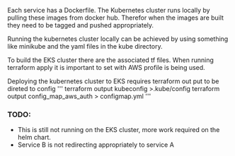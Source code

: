 Each service has a Dockerfile.  The Kubernetes cluster runs locally by pulling these images from docker hub. Therefor when the images are built they need to be tagged and pushed appropriately.

Running the kubernetes cluster locally can be achieved by using something like minikube and the yaml files in the kube directory. 

To build the EKS cluster there are the associated tf files.  When running terraform apply it is important to set with AWS profile is being used. 

Deploying the kubernetes cluster to EKS requires terraform out put to be direted to config
'''
terraform output kubeconfig >.kube/config
terraform output config_map_aws_auth > configmap.yml
'''

### TODO:

* This is still not running on the EKS cluster, more work required on the helm chart. 
* Service B is not redirecting appropriately to service A
